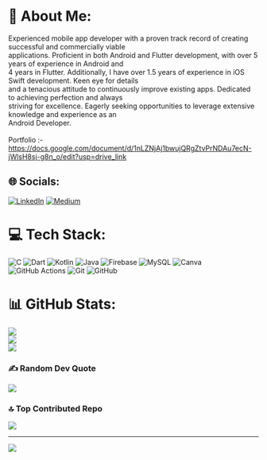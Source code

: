 # 💫 About Me:
Experienced mobile app developer with a proven track record of creating successful and commercially viable<br>applications. Proficient in both Android and Flutter development, with over 5 years of experience in Android and<br>4 years in Flutter. Additionally, I have over 1.5 years of experience in iOS Swift development. Keen eye for details<br>and a tenacious attitude to continuously improve existing apps. Dedicated to achieving perfection and always<br>striving for excellence. Eagerly seeking opportunities to leverage extensive knowledge and experience as an<br>Android Developer.<br><br>Portfolio :- https://docs.google.com/document/d/1nLZNjAj1bwujQRgZtvPrNDAu7ecN-jWlsH8sj-g8n_o/edit?usp=drive_link


## 🌐 Socials:
[![LinkedIn](https://img.shields.io/badge/LinkedIn-%230077B5.svg?logo=linkedin&logoColor=white)](https://linkedin.com/in/alam-afroz) [![Medium](https://img.shields.io/badge/Medium-12100E?logo=medium&logoColor=white)](https://medium.com/@@afroz4021) 

# 💻 Tech Stack:
![C](https://img.shields.io/badge/c-%2300599C.svg?style=flat-square&logo=c&logoColor=white) ![Dart](https://img.shields.io/badge/dart-%230175C2.svg?style=flat-square&logo=dart&logoColor=white) ![Kotlin](https://img.shields.io/badge/kotlin-%237F52FF.svg?style=flat-square&logo=kotlin&logoColor=white) ![Java](https://img.shields.io/badge/java-%23ED8B00.svg?style=flat-square&logo=openjdk&logoColor=white) ![Firebase](https://img.shields.io/badge/firebase-a08021?style=flat-square&logo=firebase&logoColor=ffcd34) ![MySQL](https://img.shields.io/badge/mysql-4479A1.svg?style=flat-square&logo=mysql&logoColor=white) ![Canva](https://img.shields.io/badge/Canva-%2300C4CC.svg?style=flat-square&logo=Canva&logoColor=white) ![GitHub Actions](https://img.shields.io/badge/github%20actions-%232671E5.svg?style=flat-square&logo=githubactions&logoColor=white) ![Git](https://img.shields.io/badge/git-%23F05033.svg?style=flat-square&logo=git&logoColor=white) ![GitHub](https://img.shields.io/badge/github-%23121011.svg?style=flat-square&logo=github&logoColor=white)
# 📊 GitHub Stats:
![](https://github-readme-stats.vercel.app/api?username=Afroz101&theme=dark&hide_border=true&include_all_commits=true&count_private=true)<br/>
![](https://github-readme-streak-stats.herokuapp.com/?user=Afroz101&theme=dark&hide_border=true)<br/>
![](https://github-readme-stats.vercel.app/api/top-langs/?username=Afroz101&theme=dark&hide_border=true&include_all_commits=true&count_private=true&layout=compact)

### ✍️ Random Dev Quote
![](https://quotes-github-readme.vercel.app/api?type=vetical&theme=radical)

### 🔝 Top Contributed Repo
![](https://github-contributor-stats.vercel.app/api?username=Afroz101&limit=5&theme=dark&combine_all_yearly_contributions=true)

---
[![](https://visitcount.itsvg.in/api?id=Afroz101&icon=0&color=0)](https://visitcount.itsvg.in)

<!-- Proudly created with GPRM ( https://gprm.itsvg.in ) -->
